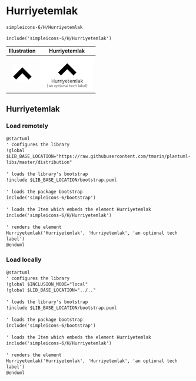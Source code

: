 # Hurriyetemlak


```text
simpleicons-6/H/Hurriyetemlak
```

```text
include('simpleicons-6/H/Hurriyetemlak')
```



| Illustration | Hurriyetemlak |
| :---: | :---: |
| ![illustration for Illustration](../../simpleicons-6/H/Hurriyetemlak.png) | ![illustration for Hurriyetemlak](../../simpleicons-6/H/Hurriyetemlak.Local.png) |




## Hurriyetemlak

### Load remotely
```plantuml
@startuml
' configures the library
!global $LIB_BASE_LOCATION="https://raw.githubusercontent.com/tmorin/plantuml-libs/master/distribution"

' loads the library's bootstrap
!include $LIB_BASE_LOCATION/bootstrap.puml

' loads the package bootstrap
include('simpleicons-6/bootstrap')

' loads the Item which embeds the element Hurriyetemlak
include('simpleicons-6/H/Hurriyetemlak')

' renders the element
Hurriyetemlak('Hurriyetemlak', 'Hurriyetemlak', 'an optional tech label')
@enduml
```

### Load locally
```plantuml
@startuml
' configures the library
!global $INCLUSION_MODE="local"
!global $LIB_BASE_LOCATION="../.."

' loads the library's bootstrap
!include $LIB_BASE_LOCATION/bootstrap.puml

' loads the package bootstrap
include('simpleicons-6/bootstrap')

' loads the Item which embeds the element Hurriyetemlak
include('simpleicons-6/H/Hurriyetemlak')

' renders the element
Hurriyetemlak('Hurriyetemlak', 'Hurriyetemlak', 'an optional tech label')
@enduml
```

